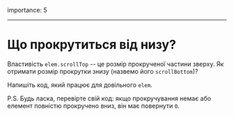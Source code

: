 importance: 5

---

# Що прокрутиться від низу?

Властивість `elem.scrollTop` -- це розмір прокрученої частини зверху. Як отримати розмір прокрутки знизу (назвемо його `scrollBottom`)?

Напишіть код, який працює для довільного `elem`.

P.S. Будь ласка, перевірте свій код: якщо прокручування немає або елемент повністю прокручено вниз, він має повернути `0`.
